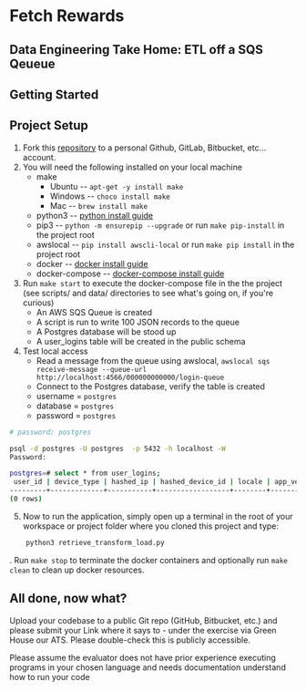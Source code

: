 # Fetch Rewards #
## Data Engineering Take Home: ETL off a SQS Qeueue ##

## Getting Started


## Project Setup
1. Fork this [repository]( https://github.com/OmarMiah/Data_Engineering_Take_Home_Fetch) to a personal Github, GitLab, Bitbucket, etc... account.
2. You will need the following installed on your local machine
    * make
        * Ubuntu -- `apt-get -y install make`
        * Windows -- `choco install make`
        * Mac -- `brew install make`
    * python3 -- [python install guide](https://www.python.org/downloads/)
    * pip3 -- `python -m ensurepip --upgrade` or run `make pip-install` in the project root
    * awslocal -- `pip install awscli-local`  or run `make pip install` in the project root
    * docker -- [docker install guide](https://docs.docker.com/get-docker/)
    * docker-compose -- [docker-compose install guide]()
3. Run `make start` to execute the docker-compose file in the the project (see scripts/ and data/ directories to see what's going on, if you're curious)
    * An AWS SQS Queue is created
    * A script is run to write 100 JSON records to the queue
    * A Postgres database will be stood up
    * A user_logins table will be created in the public schema
4. Test local access
    * Read a message from the queue using awslocal, `awslocal sqs receive-message --queue-url http://localhost:4566/000000000000/login-queue`
    * Connect to the Postgres database, verify the table is created
    * username = `postgres`
    * database = `postgres`
    * password = `postgres`

```bash
# password: postgres

psql -d postgres -U postgres  -p 5432 -h localhost -W
Password: 

postgres=# select * from user_logins;
 user_id | device_type | hashed_ip | hashed_device_id | locale | app_version | create_date 
---------+-------------+-----------+------------------+--------+-------------+-------------
(0 rows)
```
5. Now to run the application, simply open up a terminal in the root of your workspace or project folder where you cloned this project and type: 

```bash
    python3 retrieve_transform_load.py 
```

. Run `make stop` to terminate the docker containers and optionally run `make clean` to clean up docker resources.

## All done, now what?
Upload your codebase to a public Git repo (GitHub, Bitbucket, etc.) and please submit your Link where it says to - under the exercise via Green House our ATS. Please double-check this is publicly accessible.

Please assume the evaluator does not have prior experience executing programs in your chosen language and needs documentation understand how to run your code
